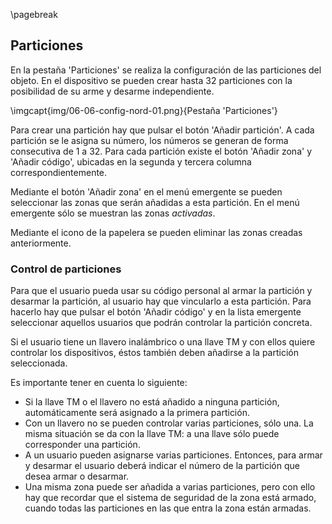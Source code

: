\pagebreak

## Particiones

En la pestaña 'Particiones' se realiza la configuración de las particiones del objeto. 
En el dispositivo se pueden crear hasta 32 particiones con la posibilidad de su arme y desarme independiente.

\imgcapt{img/06-06-config-nord-01.png}{Pestaña 'Particiones'}

Para crear una partición hay que pulsar el botón 'Añadir partición'. A cada partición se le asigna su número, los números se generan de forma consecutiva de 1 a 32. 
Para cada partición existe el botón 'Añadir zona' y 'Añadir código', ubicadas en la segunda y tercera columna correspondientemente.

Mediante el botón 'Añadir zona' en el menú emergente se pueden seleccionar las zonas que serán añadidas a esta partición. En el menú emergente sólo se muestran las zonas *activadas*.

Mediante el icono de la papelera se pueden eliminar las zonas creadas anteriormente. 

### Control de particiones

Para que el usuario pueda usar su código personal al armar la partición y desarmar la partición, al usuario hay que vincularlo a esta partición. Para hacerlo hay que pulsar el botón 'Añadir código' y en la lista emergente seleccionar aquellos usuarios que podrán controlar la partición concreta.

Si el usuario tiene un llavero inalámbrico o una llave TM y con ellos quiere controlar los dispositivos, éstos también deben añadirse a la partición seleccionada.

Es importante tener en cuenta lo siguiente:

* Si la llave TM o el llavero no está añadido a ninguna partición, automáticamente será asignado a la primera partición.
* Con un llavero no se pueden controlar varias particiones, sólo una. La misma situación se da con la llave TM: a una llave sólo puede corresponder una partición.
* A un usuario pueden asignarse varias particiones. Entonces, para armar y desarmar el usuario deberá indicar el número de la partición que desea armar o desarmar.
* Una misma zona puede ser añadida a varias particiones, pero con ello hay que recordar que el sistema de seguridad de la zona está armado, cuando todas las particiones en las que entra la zona están armadas.